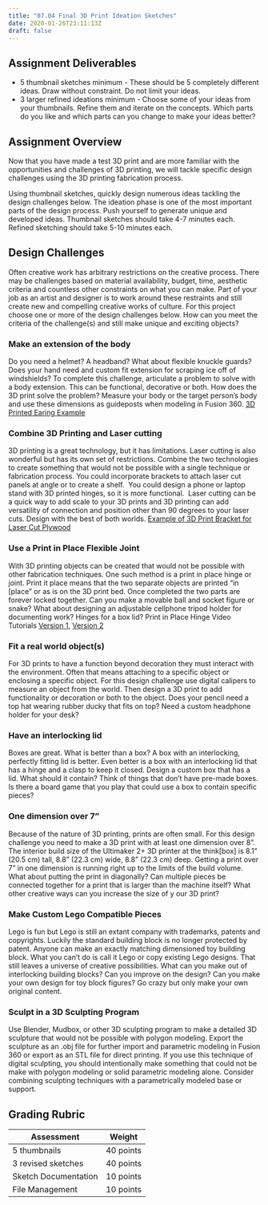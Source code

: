 ```yaml
---
title: "07.04 Final 3D Print Ideation Sketches"
date: 2020-01-26T23:11:13Z
draft: false
---
```


## Assignment Deliverables

- 5 thumbnail sketches minimum - These should be 5 completely different ideas. Draw without constraint. Do not limit your ideas.
- 3 larger refined ideations minimum - Choose some of your ideas from your thumbnails. Refine them and iterate on the concepts. Which parts do you like and which parts can you change to make your ideas better?

## Assignment Overview

Now that you have made a test 3D print and are more familiar with the opportunities and challenges of 3D printing, we will tackle specific design challenges using the 3D printing fabrication process.

Using thumbnail sketches, quickly design numerous ideas tackling the design challenges below. The ideation phase is one of the most important parts of the design process. Push yourself to generate unique and developed ideas. Thumbnail sketches should take 4-7 minutes each. Refined sketching should take 5-10 minutes each.

## Design Challenges

Often creative work has arbitrary restrictions on the creative process. There may be challenges based on material availability, budget, time, aesthetic criteria and countless other constraints on what you can make. Part of your job as an artist and designer is to work around these restraints and still create new and compelling creative works of culture. For this project choose one or more of the design challenges below. How can you meet the criteria of the challenge(s) and still make unique and exciting objects?

### Make an extension of the body

Do you need a helmet? A headband? What about flexible knuckle guards? Does your hand need and custom fit extension for scraping ice off of windshields? To complete this challenge, articulate a problem to solve with a body extension. This can be functional, decorative or both. How does the 3D print solve the problem? Measure your body or the target person’s body and use these dimensions as guideposts when modeling in Fusion 360. [3D Printed Earing Example](https://youtu.be/TkMQeYTz0wo)

### Combine 3D Printing and Laser cutting

3D printing is a great technology, but it has limitations. Laser cutting is also wonderful but has its own set of restrictions. Combine the two technologies to create something that would not be possible with a single technique or fabrication process. You could incorporate brackets to attach laser cut panels at angle or to create a shelf.  You could design a phone or laptop stand with 3D printed hinges, so it is more functional.  Laser cutting can be a quick way to add scale to your 3D prints and 3D printing can add versatility of connection and position other than 90 degrees to your laser cuts. Design with the best of both worlds. [Example of 3D Print Bracket for Laser Cut Plywood](https://youtu.be/64nG3t-3Log)

### Use a Print in Place Flexible Joint

With 3D printing objects can be created that would not be possible with other fabrication techniques. One such method is a print in place hinge or joint. Print it place means that the two separate objects are printed “in [place” or as is on the 3D print bed. Once completed the two parts are forever locked together. Can you make a movable ball and socket figure or snake? What about designing an adjustable cellphone tripod holder for documenting work? Hinges for a box lid? Print in Place Hinge Video Tutorials [Version 1](https://youtu.be/w1o48laHAos), [Version 2](https://youtu.be/9P1PPWP4uZk)

### Fit a real world object(s)

For 3D prints to have a function beyond decoration they must interact with the environment. Often that means attaching to a specific object or enclosing a specific object. For this design challenge use digital calipers to measure an object from the world. Then design a 3D print to add functionality or decoration or both to the object. Does your pencil need a top hat wearing rubber ducky that fits on top? Need a custom headphone holder for your desk?

### Have an interlocking lid

Boxes are great. What is better than a box? A box with an interlocking, perfectly fitting lid is better. Even better is a box with an interlocking lid that has a hinge and a clasp to keep it closed. Design a custom box that has a lid. What should it contain? Think of things that don’t have pre-made boxes. Is there a board game that you play that could use a box to contain specific pieces?

### One dimension over 7”

Because of the nature of 3D printing, prints are often small. For this design challenge you need to make a 3D print with at least one dimension over 8”.  The interior build size of the Ultimaker 2+ 3D printer at the think[box] is 8.1” (20.5 cm) tall, 8.8” (22.3 cm) wide, 8.8” (22.3 cm) deep. Getting a print over 7” in one dimension is running right up to the limits of the build volume. What about putting the print in diagonally? Can multiple pieces be connected together for a print that is larger than the machine itself? What other creative ways can you increase the size of y our 3D print?

### Make Custom Lego Compatible Pieces

Lego is fun but Lego is still an extant company with trademarks, patents and copyrights. Luckily the standard building block is no longer protected by patent. Anyone can make an exactly matching dimensioned toy building block. What you can’t do is call it Lego or copy existing Lego designs. That still leaves a universe of creative possibilities. What can you make out of interlocking building blocks? Can you improve on the design? Can you make your own design for toy block figures? Go crazy but only make your own original content.

### Sculpt in a 3D Sculpting Program

Use Blender, Mudbox, or other 3D sculpting program to make a detailed 3D sculpture that would not be possible with polygon modeling. Export the sculpture as an .obj file for further import and parametric modeling in Fusion 360 or export as an STL file for direct printing. If you use this technique of digital sculpting, you should intentionally make something that could not be make with polygon modeling or solid parametric modeling alone. Consider combining sculpting techniques with a parametrically modeled base or support.

## Grading Rubric

<div class="responsive-table-markdown">

| Assessment           | Weight    |
| -------------------- | --------- |
| 5 thumbnails         | 40 points |
| 3 revised sketches   | 40 points |
| Sketch Documentation | 10 points |
| File Management      | 10 points |

</div>

